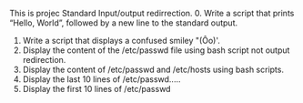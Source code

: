 This is projec Standard Input/output redirrection.
0. Write a script that prints “Hello, World”, followed by a new line to the standard output.
1. Write a script that displays a confused smiley "(Ôo)'. 
2. Display the content of the /etc/passwd file using bash script not output redirection.
3. Display the content of /etc/passwd and /etc/hosts using bash scripts.
4. Display the last 10 lines of /etc/passwd.....
5. Display the first 10 lines of /etc/passwd
